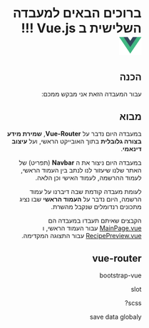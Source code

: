 <div dir="rtl" style="padding:0 20% 0 20%">

# ברוכים הבאים למעבדה השלישית ב Vue.js !!! <img src="src/assets/logo.png" width="50" height="43.3" alt="Vue.js Logo">

## הכנה

עבור המעבדה הזאת אני מבקש ממכם:

## מבוא

במעבדה היום נדבר על **Vue-Router**, **שמירת מידע בצורה גלובלית** בתוך האובייקט הראשי, ועל **עיצוב דינאמי**.

במעבדה היום ניצור את ה **Navbar** (תפריט) של האתר שלנו שיעזור לנו לנתב בין העמוד הראשי, לעמוד ההרשמה, לעמוד האישי וכן הלאה.

לעומת מעבדה קודמת שבה דיברנו על עמוד הרשמה, היום נדבר על **העמוד הראשי** שבו נציג מתכונים רנדומלים שנקבל מהשרת.

הקבצים שאיתם תעבדו במעבדה הם [MainPage.vue](src/pages/MainPage.vue) עבור העמוד הראשי, ו [RecipePreview.vue](src/components/RecipePreview.vue) עבור התצוגה המקדימה.

## vue-router

bootstrap-vue

slot

scss?

save data globaly

